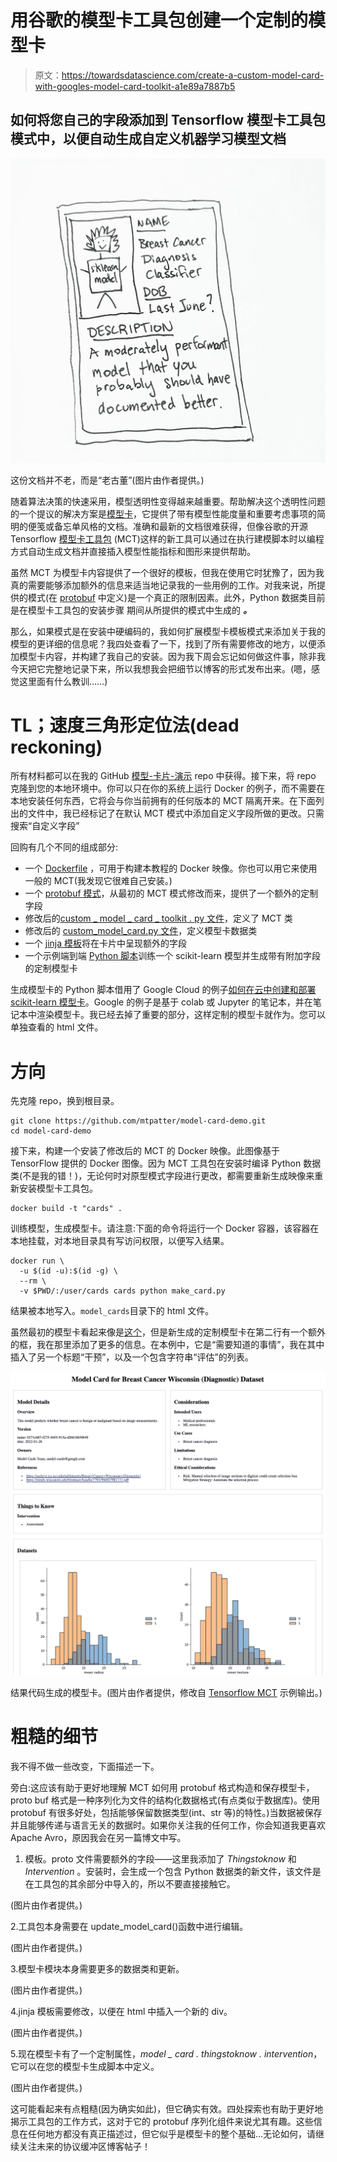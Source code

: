 # 用谷歌的模型卡工具包创建一个定制的模型卡

> 原文：<https://towardsdatascience.com/create-a-custom-model-card-with-googles-model-card-toolkit-a1e89a7887b5>

## 如何将您自己的字段添加到 Tensorflow 模型卡工具包模式中，以便自动生成自定义机器学习模型文档

![](img/07b8c2eda5fbfaead888c4ce9b5fe02f.png)

这份文档并不老，而是“老古董”(图片由作者提供。)

随着算法决策的快速采用，模型透明性变得越来越重要。帮助解决这个透明性问题的一个提议的解决方案是[模型卡](https://modelcards.withgoogle.com/about)，它提供了带有模型性能度量和重要考虑事项的简明的便笺或备忘单风格的文档。准确和最新的文档很难获得，但像谷歌的开源 Tensorflow [模型卡工具包](https://github.com/tensorflow/model-card-toolkit) (MCT)这样的新工具可以通过在执行建模脚本时以编程方式自动生成文档并直接插入模型性能指标和图形来提供帮助。

虽然 MCT 为模型卡内容提供了一个很好的模板，但我在使用它时犹豫了，因为我真的需要能够添加额外的信息来适当地记录我的一些用例的工作。对我来说，所提供的模式(在 [protobuf](https://github.com/tensorflow/model-card-toolkit/tree/master/model_card_toolkit/proto) 中定义)是一个真正的限制因素。此外，Python 数据类目前是在模型卡工具包的安装步骤 期间从所提供的模式中生成的 ***。***

那么，如果模式是在安装中硬编码的，我如何扩展模型卡模板模式来添加关于我的模型的更详细的信息呢？我四处查看了一下，找到了所有需要修改的地方，以便添加模型卡内容，并构建了我自己的安装。因为我下周会忘记如何做这件事，除非我今天把它完整地记录下来，所以我想我会把细节以博客的形式发布出来。(嗯，感觉这里面有什么教训……)

# TL；速度三角形定位法(dead reckoning)

所有材料都可以在我的 GitHub [模型-卡片-演示](https://github.com/mtpatter/model-card-demo) repo 中获得。接下来，将 repo 克隆到您的本地环境中。你可以只在你的系统上运行 Docker 的例子，而不需要在本地安装任何东西，它将会与你当前拥有的任何版本的 MCT 隔离开来。在下面列出的文件中，我已经标记了在默认 MCT 模式中添加自定义字段所做的更改。只需搜索“自定义字段”

回购有几个不同的组成部分:

*   一个 [Dockerfile](https://github.com/mtpatter/model-card-demo/blob/main/Dockerfile) ，可用于构建本教程的 Docker 映像。你也可以用它来使用一般的 MCT(我发现它很难自己安装。)
*   一个 [protobuf 模式](https://github.com/mtpatter/model-card-demo/blob/main/data/custom_card_template.proto)，从最初的 MCT 模式修改而来，提供了一个额外的定制字段
*   修改后的[custom _ model _ card _ toolkit . py 文件](https://github.com/mtpatter/model-card-demo/blob/main/custom_model_card_toolkit.py)，定义了 MCT 类
*   修改后的 [custom_model_card.py 文件](https://github.com/mtpatter/model-card-demo/blob/main/custom_model_card.py)，定义模型卡数据类
*   一个 [jinja 模板](https://github.com/mtpatter/model-card-demo/blob/main/template/html/my_template.html.jinja)将在卡片中呈现额外的字段
*   一个示例端到端 [Python 脚本](https://github.com/mtpatter/model-card-demo/blob/main/make_card.py)训练一个 scikit-learn 模型并生成带有附加字段的定制模型卡

生成模型卡的 Python 脚本借用了 Google Cloud 的例子[如何在云中创建和部署 scikit-learn 模型卡](https://cloud.google.com/blog/products/ai-machine-learning/create-a-model-card-with-scikit-learn)。Google 的例子是基于 colab 或 Jupyter 的笔记本，并在笔记本中渲染模型卡。我已经去掉了重要的部分，这样定制的模型卡就作为。您可以单独查看的 html 文件。

# 方向

先克隆 repo，换到根目录。

```
git clone https://github.com/mtpatter/model-card-demo.git
cd model-card-demo
```

接下来，构建一个安装了修改后的 MCT 的 Docker 映像。此图像基于 TensorFlow 提供的 Docker 图像。因为 MCT 工具包在安装时编译 Python 数据类(不是我的错！)，无论何时对原型模式字段进行更改，都需要重新生成映像来重新安装模型卡工具包。

```
docker build -t "cards" .
```

训练模型，生成模型卡。请注意:下面的命令将运行一个 Docker 容器，该容器在本地挂载，对本地目录具有写访问权限，以便写入结果。

```
docker run \
  -u $(id -u):$(id -g) \
  --rm \
  -v $PWD/:/user/cards cards python make_card.py
```

结果被本地写入。`model_cards`目录下的 html 文件。

虽然最初的模型卡看起来像是[这个](https://github.com/tensorflow/model-card-toolkit/tree/v1.2.0)，但是新生成的定制模型卡在第二行有一个额外的框，我在那里添加了更多的信息。在本例中，它是“需要知道的事情”，我在其中插入了另一个标题“干预”，以及一个包含字符串“评估”的列表。

![](img/4ce3b271ca3f8eee646bdeddf84d1fe2.png)

结果代码生成的模型卡。(图片由作者提供，修改自 [Tensorflow MCT](https://github.com/tensorflow/model-card-toolkit/tree/v1.2.0) 示例输出。)

# 粗糙的细节

我不得不做一些改变，下面描述一下。

旁白:这应该有助于更好地理解 MCT 如何用 protobuf 格式构造和保存模型卡，proto buf 格式是一种序列化为文件的结构化数据格式(有点类似于数据库)。使用 protobuf 有很多好处，包括能够保留数据类型(int、str 等)的特性。)当数据被保存并且能够传递与语言无关的数据时。如果你关注我的任何工作，你会知道我更喜欢 Apache Avro，原因我会在另一篇博文中写。

1.  模板。proto 文件需要额外的字段——这里我添加了 *Thingstoknow* 和 *Intervention* 。安装时，会生成一个包含 Python 数据类的新文件，该文件是在工具包的其余部分中导入的，所以不要直接接触它。

(图片由作者提供。)

2.工具包本身需要在 update_model_card()函数中进行编辑。

(图片由作者提供。)

3.模型卡模块本身需要更多的数据类和更新。

(图片由作者提供。)

4.jinja 模板需要修改，以便在 html 中插入一个新的 div。

(图片由作者提供。)

5.现在模型卡有了一个定制属性，*model _ card . thingstoknow . intervention*，它可以在您的模型卡生成脚本中定义。

(图片由作者提供。)

这可能看起来有点粗糙(因为确实如此)，但它确实有效。四处探索也有助于更好地揭示工具包的工作方式，这对于它的 protobuf 序列化组件来说尤其有趣。这些信息在任何地方都没有真正描述过，但它似乎是模型卡的整个基础…无论如何，请继续关注未来的协议缓冲区博客帖子！